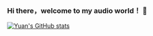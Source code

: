 ### Hi there，welcome to my audio world！ 👋

[![Yuan's GitHub stats](https://github-readme-stats.vercel.app/api?username=Derrick-Yuan&show_icons=true&theme=tokyonight&count_private=true)](https://github.com/Derrick-Yuan/github-readme-stats)

<!--
**Derrick-Yuan/Derrick-Yuan** is a ✨ _special_ ✨ repository because its `README.md` (this file) appears on your GitHub profile.

Here are some ideas to get you started:

- 🔭 I’m currently working on ...
- 🌱 I’m currently learning ...
- 👯 I’m looking to collaborate on ...
- 🤔 I’m looking for help with ...
- 💬 Ask me about ...
- 📫 How to reach me: ...
- 😄 Pronouns: ...
- ⚡ Fun fact: ...
-->
